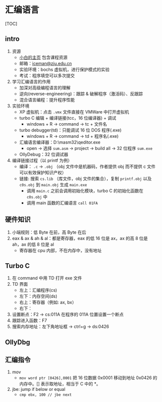# 汇编语言

[TOC]

## intro

1. 资源
    - [小白的主页](cc.zju.edu.cn/bhh) 包含课程资源
    - 邮箱：iceman@zju.edu.cn
    - 实验环境：bochs 虚拟机，进行保护模式的实验
    - 考试：程序填空可以多次提交
2. 学习汇编语言的作用
    - 加深对高级编程语言的理解
    - 逆向(reverse-engineering)：跟踪 & 破解程序（激活码）、反跟踪
    - 混合语言编程：提升程序性能
3. 实验环境
    - XP 虚拟机：点击 `.vmx` 文件直接在 VMWare 中打开虚拟机
    - turbo C 编辑 + 编译链接(tcc，16 位编译器) + 调试
        - windows + R -> command -> tc + 文件名
    - turbo debugger(td)：只能调试 16 位 DOS 程序(.exe)
        - windows + R -> command -> td + 程序名(.exe)
    - 汇编语言编译器：D:\masm32\qeditor.exe
        - open -> 选择 `sum.asm` -> project -> build all -> 32 位程序 `sum.exe`
    - OllyDebug：32 位调试器
4. 编译链接过程（以 printf 为例）
    - 编译： `.c` -> `.obj` （obj 文件中是机器码，作者提供 obj 而不提供 c 文件可以有效保护知识产权）
    - 链接: 搜索 `cs.lib` （库文件，obj 文件的集合），复制 `printf.obj` 以及 `c0s.obj` 到 `main.obj` 生成 `main.exe`
        - 调用 `main.c` 之前会调用初始化模块，turbo C 的初始化函数在 `c0s.obj` 中
        - 调用 main 函数的汇编语言 `call 01FA`

## 硬件知识

1. 小端规则：低 Byte 在前，高 Byte 在后
2. eax & ax & ah & al：都是寄存器，eax 的低 16 位是 ax，ax 的高 8 位是 ah，ax 的低 8 位是 al
    - 寄存器在 cpu 内部，不在内存中，没有地址

## Turbo C

1. 在 command 中用 TD 打开 exe 文件
2. TD 界面
    - 左上：汇编程序(cs)
    - 左下：内存空间(ds)
    - 右上：寄存器（例如: ax, bx）
    - 右下：
3. 设置断点：F2 -> cs:011A 在程序的 011A 位置设置一个断点
4. 跟踪进入函数：F7
5. 搜索内存地址：左下角地址框 -> ctrl+g -> ds:0426

## OllyDbg



## 汇编指令

1. mov
    - `mov word ptr [0426],0001` 把 16 位数据 0x0001 移动到地址 0x0426 的内存中。[] 表示取地址，相当于 C 中的 *。
2. jbe: jump if below or equal
    - `cmp ebx, 100 // jbe next`